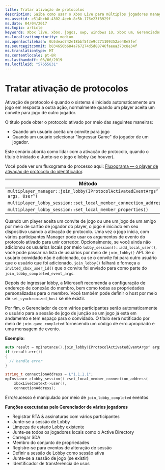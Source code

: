 ```yaml
---
title: Tratar ativação de protocolos
description: Saiba como usar o Xbox Live para múltiplos jogadores manager para manipular a ativação de protocolo.
ms.assetid: e514bcb8-4302-4eeb-8c5b-176e23f3929f
ms.date: 04/04/2017
ms.topic: article
keywords: Xbox live, xbox, jogos, uwp, windows 10, xbox um, Gerenciador de vários jogadores, ativação de protocolo
ms.localizationpriority: medium
ms.openlocfilehash: 0b5dead742e18bbf5f3e9c271109352ae48e8fef
ms.sourcegitcommit: b034650b684a767274d5d88746faeea373c8e34f
ms.translationtype: MT
ms.contentlocale: pt-BR
ms.lasthandoff: 03/06/2019
ms.locfileid: "57655831"
---
```

# <a name="handle-protocol-activation"></a>Tratar ativação de protocolos

Ativação de protocolo é quando o sistema é iniciado automaticamente um jogo em resposta a outra ação, normalmente quando um player aceita um convite para jogo de outro jogador.

O título pode obter o protocolo ativado por meio das seguintes maneiras:

* Quando um usuário aceita um convite para jogo
* Quando um usuário selecionar "Ingressar Game" do jogador de um jogador.

Este cenário aborda como lidar com a ativação de protocolo, quando o título é iniciado e Junte-se o jogo e lobby (se houver).

Você pode ver um fluxograma do processo aqui: [Fluxograma — o player de ativação de protocolo do identificador](mpm-flowcharts/mpm-on-protocol-activation.md).

| Método | Evento disparado |
| -----|----------------|
| `multiplayer_manager::join_lobby(IProtocolActivatedEventArgs^ args, User^)` | `join_lobby_completed_event` |
| `multiplayer_lobby_session::set_local_member_connection_address()` | `local_member_connection_address_write_completed ` |
| `multiplayer_lobby_session::set_local_member_properties()` | `member_property_changed` |

Quando um player aceita um convite de jogo ou une um jogo de um amigo por meio de cartão de jogador do player, o jogo é iniciado em seu dispositivo usando a ativação de protocolo. Uma vez o jogo inicia, com vários participantes Manager pode usar os argumentos de evento do protocolo ativado para unir corredor. Opcionalmente, se você ainda não adicionou os usuários locais por meio `lobby_session()::add_local_user()`, você pode passar na lista de usuários por meio de `join_lobby()` API. Se o usuário convidado não é adicionado, ou se o convite foi para outro usuário que o usuário que foi adicionado, `join_lobby()` falhará e forneça a `invited_xbox_user_id()` que o convite foi enviado para como parte do `join_lobby_completed_event_args`.

Depois de ingressar lobby, a Microsoft recomenda a configuração de endereço de conexão do membro, bem como todas as propriedades personalizadas para o membro. Você também pode definir o host por meio de `set_synchronized_host` se ele existir.

Por fim, o Gerenciador de com vários participantes serão automaticamente o usuário para a sessão de jogo de junção se um jogo já está em andamento e tem espaço para o convidado. O título será notificado por meio de `join_game_completed` fornecendo um código de erro apropriado e uma mensagem de evento.

**Exemplo:**

```cpp
auto result = mpInstance().join_lobby(IProtocolActivatedEventArgs^ args, users);
if (result.err())
{
  // handle error
}

string_t connectionAddress = L"1.1.1.1";
mpInstance->lobby_session()->set_local_member_connection_address(
    xboxLiveContext->user(),
    connectionAddress);
```

Erro/sucesso é manipulado por meio de `join_lobby_completed` eventos

**Funções executadas pelo Gerenciador de vários jogadores**

* Registrar RTA & assinaturas com vários participantes
* Junte-se a sessão de Lobby
 * Limpeza de estado Lobby existente
 * Junte-se todos os jogadores locais como o Active Directory
 * Carregar SDA
 * Membro do conjunto de propriedades
* Registre-se para eventos de alteração de sessão
* Definir a sessão de Lobby como sessão ativa
* Junte-se a sessão de jogo (se existir)
 * Identificador de transferência de usos
